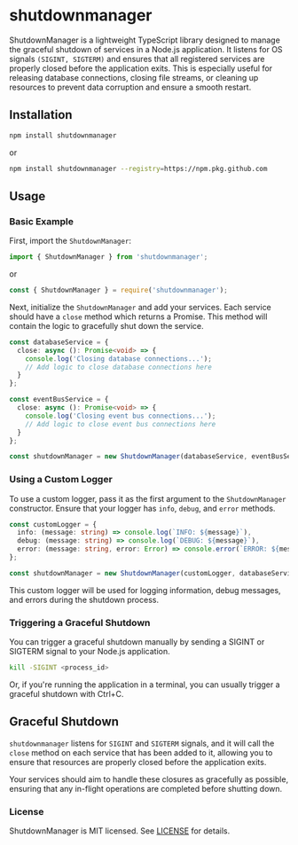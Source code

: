 # shutdownmanager

ShutdownManager is a lightweight TypeScript library designed to manage the graceful shutdown of services in a Node.js application.
It listens for OS signals `(SIGINT, SIGTERM)` and ensures that all registered services are properly closed before the application exits. 
This is especially useful for releasing database connections, closing file streams, or cleaning up resources to prevent data corruption and ensure a smooth restart.

## Installation

```bash
npm install shutdownmanager
```

or

```bash
npm install shutdownmanager --registry=https://npm.pkg.github.com
```

## Usage

### Basic Example

First, import the `ShutdownManager`:

```typescript
import { ShutdownManager } from 'shutdownmanager';
```

or 

```javascript
const { ShutdownManager } = require('shutdownmanager');
```

Next, initialize the `ShutdownManager` and add your services. Each service should have a `close` method which returns a Promise. This method will contain the logic to gracefully shut down the service.

```typescript
const databaseService = {
  close: async (): Promise<void> => {
    console.log('Closing database connections...');
    // Add logic to close database connections here
  }
};

const eventBusService = {
  close: async (): Promise<void> => {
    console.log('Closing event bus connections...');
    // Add logic to close event bus connections here
  }
};

const shutdownManager = new ShutdownManager(databaseService, eventBusService);
```

### Using a Custom Logger

To use a custom logger, pass it as the first argument to the `ShutdownManager` constructor. Ensure that your logger has `info`, `debug`, and `error` methods.

```typescript
const customLogger = {
  info: (message: string) => console.log(`INFO: ${message}`),
  debug: (message: string) => console.log(`DEBUG: ${message}`),
  error: (message: string, error: Error) => console.error(`ERROR: ${message}`, error),
};

const shutdownManager = new ShutdownManager(customLogger, databaseService, eventBusService);
```

This custom logger will be used for logging information, debug messages, and errors during the shutdown process.

### Triggering a Graceful Shutdown
   You can trigger a graceful shutdown manually by sending a SIGINT or SIGTERM signal to your Node.js application.

```bash
kill -SIGINT <process_id>
```
Or, if you're running the application in a terminal, you can usually trigger a graceful shutdown with Ctrl+C.

## Graceful Shutdown

`shutdownmanager` listens for `SIGINT` and `SIGTERM` signals, and it will call the `close` method on each service that has been added to it, allowing you to ensure that resources are properly closed before the application exits.

Your services should aim to handle these closures as gracefully as possible, ensuring that any in-flight operations are completed before shutting down.

### License
ShutdownManager is MIT licensed. See [LICENSE](LICENSE) for details.